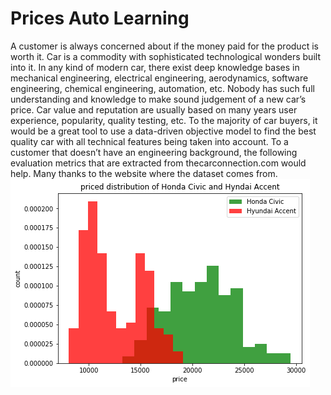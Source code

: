 # Prices Auto Learning
A customer is always concerned about if the money paid for the product is worth it. Car is a commodity with sophisticated technological wonders built into it. In any kind of modern car, there exist deep knowledge bases in mechanical engineering, electrical engineering, aerodynamics, software engineering, chemical engineering, automation, etc. Nobody has such full understanding and knowledge to make sound judgement of a new car’s price. Car value and reputation are usually based on many years user experience, popularity, quality testing, etc. To the majority of car buyers, it would be a great tool to use a data-driven objective model to find the best quality car with all technical features being taken into account. To a customer that doesn’t have an engineering background, the following evaluation metrics that are extracted from thecarconnection.com would help. Many thanks to the website where the dataset comes from.
![price comparison](https://github.com/datajiang/SpringBoard/blob/master/Capstone%20Project%201/civic-accent.png)



